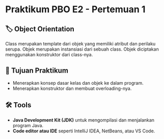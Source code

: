 # Praktikum PBO E2 - Pertemuan 1

## 🏷️ Object Orientation
Class merupakan template dari objek yang memiliki atribut dan perilaku serupa. Objek merupakan instansiasi dari sebuah class. Objek diciptakan menggunakan konstruktor dari class-nya.

## 🎯 Tujuan Praktikum
- Menerapkan konsep dasar kelas dan objek ke dalam program.
- Menerapkan konstruktor dan membuat overloading-nya.

## 🛠️ Tools
- **Java Development Kit (JDK)** untuk mengompilasi dan menjalankan program Java.
- **Code editor atau IDE** seperti IntelliJ IDEA, NetBeans, atau VS Code.

